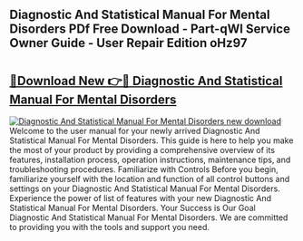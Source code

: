 ## Diagnostic And Statistical Manual For Mental Disorders PDf Free Download - Part-qWl Service Owner Guide - User Repair Edition oHz97

# <h2><a href="http://bc24744.oget.top/?id=Diagnostic+And+Statistical+Manual+For+Mental+Disorders">🔗Download New 👉🔴 Diagnostic And Statistical Manual For Mental Disorders</a></h2>

[![Diagnostic And Statistical Manual For Mental Disorders new download](https://i.imgur.com/5g1atiW.png)](http://bc24744.oget.top/?id=Diagnostic+And+Statistical+Manual+For+Mental+Disorders)
Welcome to the user manual for your newly arrived Diagnostic And Statistical Manual For Mental Disorders. This guide is here to help you make the most of your product by providing a comprehensive overview of its features, installation process, operation instructions, maintenance tips, and troubleshooting procedures. Familiarize with Controls Before you begin, familiarize yourself with the location and function of all control buttons and settings on your Diagnostic And Statistical Manual For Mental Disorders. Experience the power of list of features with your new Diagnostic And Statistical Manual For Mental Disorders. Your Success is Our Goal Diagnostic And Statistical Manual For Mental Disorders. We are committed to providing you with the tools and support you need.
